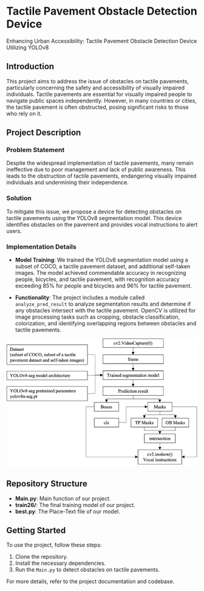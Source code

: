 # Tactile Pavement Obstacle Detection Device
Enhancing Urban Accessibility: Tactile Pavement Obstacle Detection Device Utilizing YOLOv8


## Introduction

This project aims to address the issue of obstacles on tactile pavements, particularly concerning the safety and accessibility of visually impaired individuals. Tactile pavements are essential for visually impaired people to navigate public spaces independently. However, in many countries or cities, the tactile pavement is often obstructed, posing significant risks to those who rely on it.

## Project Description

### Problem Statement

Despite the widespread implementation of tactile pavements, many remain ineffective due to poor management and lack of public awareness. This leads to the obstruction of tactile pavements, endangering visually impaired individuals and undermining their independence.

### Solution

To mitigate this issue, we propose a device for detecting obstacles on tactile pavements using the YOLOv8 segmentation model. This device identifies obstacles on the pavement and provides vocal instructions to alert users.

### Implementation Details

- **Model Training**: We trained the YOLOv8 segmentation model using a subset of COCO, a tactile pavement dataset, and additional self-taken images. The model achieved commendable accuracy in recognizing people, bicycles, and tactile pavement, with recognition accuracy exceeding 85% for people and bicycles and 96% for tactile pavement.

- **Functionality**: The project includes a module called `analyze_pred_result` to analyze segmentation results and determine if any obstacles intersect with the tactile pavement. OpenCV is utilized for image processing tasks such as cropping, obstacle classification, colorization, and identifying overlapping regions between obstacles and tactile pavements.

![flowchart](./picture/flowchart.jpg "flowchat")

## Repository Structure

- **Main.py**: Main function of our project.
- **train26/**: The final training model of our project.
- **best.py**: The Place-Text file of our model.

## Getting Started

To use the project, follow these steps:

1. Clone the repository.
2. Install the necessary dependencies.
3. Run the `Main.py` to detect obstacles on tactile pavements.


For more details, refer to the project documentation and codebase.
